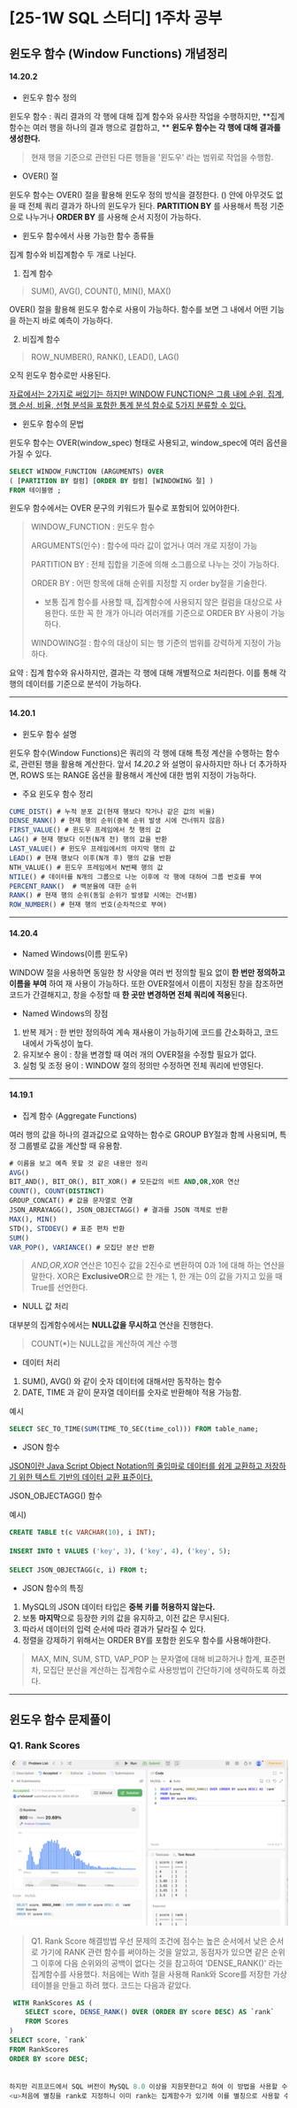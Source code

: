 # [25-1W SQL 스터디] 1주차 공부 

## 윈도우 함수 (Window Functions) 개념정리

#### 14.20.2 

- 윈도우 함수 정의 

윈도우 함수 : 쿼리 결과의 각 행에 대해 집계 함수와 유사한 작업을 수행하지만, **집계 함수는 여러 행을 하나의 결과 행으로 결합하고, ** **윈도우 함수는 각 행에 대해 결과를 생성한다.**

> 현재 행을 기준으로 관련된 다른 행들을 '윈도우' 라는 범위로 작업을 수행함.



- OVER() 절

윈도우 함수는 OVER() 절을 활용해 윈도우 정의 방식을 결정한다. () 안에 아무것도 없을 때 전체 쿼리 결과가 하나의 윈도우가 된다. **PARTITION BY** 를 사용해서 특정 기준으로 나누거나 **ORDER BY** 를 사용해 순서 지정이 가능하다. 



- 윈도우 함수에서 사용 가능한 함수 종류들

집계 함수와 비집계함수 두 개로 나뉜다. 

1. 집계 함수 

> SUM(), AVG(), COUNT(), MIN(), MAX() 

OVER() 절을 활용해 윈도우 함수로 사용이 가능하다. 함수를 보면 그 내에서 어떤 기능을 하는지 바로 예측이 가능하다.



2. 비집계 함수

> ROW_NUMBER(), RANK(), LEAD(), LAG() 

오직 윈도우 함수로만 사용된다. 

<u>자료에서는 2가지로 써있기는 하지만 WINDOW FUNCTION은 그룹 내에 순위, 집계, 행 순서, 비율, 선형 분석을 포함한 통계 분석 함수로 5가지 분류할 수 있다.</u>



- 윈도우 함수의 문법 

윈도우 함수는 OVER(window_spec) 형태로 사용되고, window_spec에 여러 옵션을 가질 수 있다. 

~~~sql
SELECT WINDOW_FUNCTION (ARGUMENTS) OVER 
( [PARTITION BY 컬럼] [ORDER BY 컬럼] [WINDOWING 절] )
FROM 테이블명 ; 
~~~

윈도우 함수에서는 OVER 문구의 키워드가 필수로 포함되어 있어야한다. 

> WINDOW_FUNCTION : 윈도우 함수
>
> ARGUMENTS(인수) : 함수에 따라 값이 없거나 여러 개로 지정이 가능
>
> PARTITION BY : 전체 집합을 기준에 의해 소그룹으로 나누는 것이 가능하다. 
>
> ORDER BY :  어떤 항목에 대해 순위를 지정할 지 order by절을 기술한다. 
>
> - 보통 집계 함수를 사용할 때, 집계함수에 사용되지 않은 컬럼을 대상으로 사용한다. 또한 꼭 한 개가 아니라 여러개를 기준으로 ORDER BY 사용이 가능하다.
>
> WINDOWING절 : 함수의 대상이 되는 행 기준의 범위를 강력하게 지정이 가능하다. 

요약 : 집계 함수와 유사하지만, 결과는 각 행에 대해 개별적으로 처리한다. 이를 통해 각 행의 데이터를 기준으로 분석이 가능하다. 

---

#### 14.20.1

- 윈도우 함수 설명

윈도우 함수(Window Functions)은 쿼리의 각 행에 대해 특정 계산을 수행하는 함수로, 관련된 행을 활용해 계산한다. 앞서 *14.20.2* 와 설명이 유사하지만 하나 더 추가하자면, ROWS 또는 RANGE 옵션을 활용해서 계산에 대한 범위 지정이 가능하다. 

- 주요 윈도우 함수 정리

~~~sql
CUME_DIST() # 누적 분포 값(현재 행보다 작거나 같은 값의 비율)
DENSE_RANK() # 현재 행의 순위(중복 순위 발생 시에 건너뛰지 않음)
FIRST_VALUE() # 윈도우 프레임에서 첫 행의 값
LAG() # 현재 행보다 이전(N개 전) 행의 값을 반환
LAST_VALUE() # 윈도우 프레임에서의 마지막 행의 값
LEAD() # 현재 행보다 이후(N개 후) 행의 값을 반환
NTH_VALUE() # 윈도우 프레임에서 N번째 행의 값
NTILE() # 데이터를 N개의 그룹으로 나눈 이후에 각 행에 대하여 그룹 번호를 부여
PERCENT_RANK()  # 백분율에 대한 순위
RANK() # 현재 행의 순위(동일 순위가 발생할 시에는 건너뜀)
ROW_NUMBER() # 현재 행의 번호(순차적으로 부여)

~~~

___

#### 14.20.4

- Named Windows(이름 윈도우)

WINDOW 절을 사용하면 동일한 창 사양을 여러 번 정의할 필요 없이 **한 번만 정의하고 이름을 부여** 하여 재 사용이 가능하다. 또한 OVER절에서 이름이 지정된 창을 참조하면 코드가 간결해지고, 창을 수정할 때 **한 곳만 변경하면 전체 쿼리에 적용**된다.

- Named Windows의 장점

1. 반복 제거 : 한 번만 정의하여 계속 재사용이 가능하기에 코드를 간소화하고, 코드 내에서 가독성이 높다.
2. 유지보수 용이 : 창을 변경할 때 여러 개의 OVER절을 수정할 필요가 없다.
3. 실험 및 조정 용이 : WINDOW 절의 정의만 수정하면 전체 쿼리에 반영된다. 



---

#### 14.19.1

- 집계 함수 (Aggregate Functions)

여러 행의 값을 하나의 결과값으로 요약하는 함수로 GROUP BY절과 함께 사용되며, 특정 그룹별로 값을 계산할 때 유용함. 

~~~sql
# 이름을 보고 예측 못할 것 같은 내용만 정리
AVG()
BIT_AND(), BIT_OR(), BIT_XOR() # 모든값의 비트 AND,OR,XOR 연산
COUNT(), COUNT(DISTINCT)
GROUP_CONCAT() # 값을 문자열로 연결
JSON_ARRAYAGG(), JSON_OBJECTAGG() # 결과를 JSON 객체로 반환
MAX(), MIN() 
STD(), STDDEV() # 표준 편차 반환
SUM()
VAR_POP(), VARIANCE() # 모집단 분산 반환

~~~

>  *AND,OR,XOR* 연산은 10진수 값을 2진수로 변환하여 0과 1에 대해 하는 연산을 말한다. XOR은 **ExclusiveOR**으로 한 개는 1, 한 개는 0의 값을 가지고 있을 때 True를 선언한다. 



- NULL 값 처리

대부분의 집계함수에서는 **NULL값을 무시하고** 연산을 진행한다.

> COUNT(*)는 NULL값을 계산하여 계산 수행



- 데이터 처리

1. SUM(), AVG() 와 같이 숫자 데이터에 대해서만 동작하는 함수
2. DATE, TIME 과 같이 문자열 데이터를 숫자로 반환해야 적용 가능함. 

예시

~~~sql
SELECT SEC_TO_TIME(SUM(TIME_TO_SEC(time_col))) FROM table_name;

~~~



- JSON 함수

<u>JSON이란 Java Script Object Notation의 줄임마로 데이터를  쉽게 교환하고 저장하기 위한 텍스트 기반의 데이터 교환 표준이다.</u>

JSON_OBJECTAGG() 함수

예시)

~~~sql
CREATE TABLE t(c VARCHAR(10), i INT);

INSERT INTO t VALUES ('key', 3), ('key', 4), ('key', 5);

SELECT JSON_OBJECTAGG(c, i) FROM t;

~~~

- JSON 함수의 특징

1. MySQL의 JSON 데이터 타입은 **중복 키를 허용하지 않는다.**
2. 보통 **마지막**으로 등장한 키의 값을 유지하고, 이전 값은 무시된다.
3. 따라서 데이터의 입력 순서에 따라 결과가 달라질 수 있다. 
4. 정렬을 강제하기 위해서는 ORDER BY를 포함한 윈도우 함수를 사용해야한다.



> MAX, MIN, SUM, STD, VAP_POP 는 문자열에 대해 비교하거나 합계, 표준편차, 모집단 분산을 계산하는 집계함수로 사용방법이 간단하기에 생략하도록 하겠다. 



---

## 윈도우 함수 문제풀이

### Q1. Rank Scores
![alt text](../image/Week1_1.jpg)

> Q1. Rank Score 해결방법 
우선 문제의 조건에 점수는 높은 순서에서 낮은 순서로 가기에 RANK 관련 함수를 써야하는 것을 알았고, 동점자가 있으면 같은 순위 그 이후에 다음 순위와의 공백이 없다는 것을 참고하여 'DENSE_RANK()' 라는 집계함수를 사용했다. 처음에는 With 절을 사용해 Rank와 Score를 저장한 가상 테이블을 만들고 하려 했다. 코드는 다음과 같았다. 
~~~sql
 WITH RankScores AS (
    SELECT score, DENSE_RANK() OVER (ORDER BY score DESC) AS `rank`
    FROM Scores
)
SELECT score, `rank`
FROM RankScores
ORDER BY score DESC;


하지만 리프코드에서 SQL 버전이 MySQL 8.0 이상을 지원못한다고 하여 이 방법을 사용할 수 없었고, **Week1.sql** 파일에 적은 방법으로 해결하였다. 
<u>처음에 별칭을 rank로 지정하니 이미 rank는 집계함수가 있기에 이를 별칭으로 사용할 수 없다는 오류가 떴다. 그렇기에 키워드를 별칭으로 쓰면 안된다는 것을 깨달았고, 여기서는 구분을 해주기 위해 작은 따옴표를 붙여서 해결하였다.  </u>


